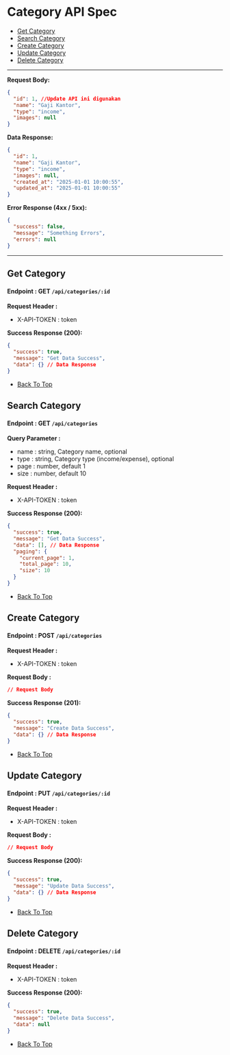 # Category API Spec

- [Get Category](#get-category)
- [Search Category](#search-category)
- [Create Category](#create-category)
- [Update Category](#update-category)
- [Delete Category](#delete-category)

---

**Request Body:**

```json
{
  "id": 1, //Update API ini digunakan
  "name": "Gaji Kantor",
  "type": "income",
  "images": null
}
```

**Data Response:**

```json
{
  "id": 1,
  "name": "Gaji Kantor",
  "type": "income",
  "images": null,
  "created_at": "2025-01-01 10:00:55",
  "updated_at": "2025-01-01 10:00:55"
}
```

**Error Response (4xx / 5xx):**

```json
{
  "success": false,
  "message": "Something Errors",
  "errors": null
}
```

---

## Get Category

#### Endpoint : GET `/api/categories/:id`

**Request Header :**

- X-API-TOKEN : token

**Success Response (200):**

```json
{
  "success": true,
  "message": "Get Data Success",
  "data": {} // Data Response
}
```

- [Back To Top](#category-api-spec)

## Search Category

#### Endpoint : GET `/api/categories`

**Query Parameter :**

- name : string, Category name, optional
- type : string, Category type (income/expense), optional
- page : number, default 1
- size : number, default 10

**Request Header :**

- X-API-TOKEN : token

**Success Response (200):**

```json
{
  "success": true,
  "message": "Get Data Success",
  "data": [], // Data Response
  "paging": {
    "current_page": 1,
    "total_page": 10,
    "size": 10
  }
}
```

- [Back To Top](#category-api-spec)

## Create Category

#### Endpoint : POST `/api/categories`

**Request Header :**

- X-API-TOKEN : token

**Request Body :**

```json
// Request Body
```

**Success Response (201):**

```json
{
  "success": true,
  "message": "Create Data Success",
  "data": {} // Data Response
}
```

- [Back To Top](#category-api-spec)

## Update Category

#### Endpoint : PUT `/api/categories/:id`

**Request Header :**

- X-API-TOKEN : token

**Request Body :**

```json
// Request Body
```

**Success Response (200):**

```json
{
  "success": true,
  "message": "Update Data Success",
  "data": {} // Data Response
}
```

- [Back To Top](#category-api-spec)

## Delete Category

#### Endpoint : DELETE `/api/categories/:id`

**Request Header :**

- X-API-TOKEN : token

**Success Response (200):**

```json
{
  "success": true,
  "message": "Delete Data Success",
  "data": null
}
```

- [Back To Top](#category-api-spec)
